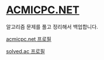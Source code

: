 # [ACMICPC.NET](http://www.acmicpc.net/ "백준 알고리즘")

알고리즘 문제를 풀고 정리해서 백업합니다.

[acmicpc.net 프로필](https://www.acmicpc.net/user/stackframe "solved.ac")

[solved.ac 프로필](https://solved.ac/profile/stackframe/ "solved.ac")